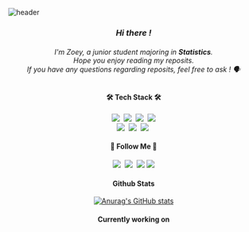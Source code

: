 ![header](https://capsule-render.vercel.app/api?type=wave&color=auto&height=200&section=header&text=new%20Influence();&fontSize=90&fontColor=000000)

<h3 align="center"><i> Hi there ! </i></h3>
<h6 align="center">I'm Zoey, a junior student majoring in <b>Statistics</b>.<br>
Hope you enjoy reading my reposits. <br>
If you have any questions regarding reposits, feel free to ask ! 🗣️</h6>


<h4 align="center">🛠️ Tech Stack 🛠️</h4>
<p align="center">
  <img src="https://img.shields.io/badge/Python-3776AB?style=flat-square&logo=Python&logoColor=white"/></a>&nbsp 
  <img src="https://img.shields.io/badge/Django-092E20?style=flat-square&logo=Django&logoColor=white"/></a>&nbsp 
  <img src="https://img.shields.io/badge/R-276DC3?style=flat-square&logo=R&logoColor=white"/></a>&nbsp
  <img src="https://img.shields.io/badge/Tableau-E97627?style=flat-square&logo=Tableau&logoColor=white"/></a>
  <br>
  <img src="https://img.shields.io/badge/Mysql-4479A1?style=flat-square&logo=MySql&logoColor=white"/></a>&nbsp 
  <img src="https://img.shields.io/badge/aws-FF9900?style=flat-square&logo=AmazonAWS&logoColor=white"/></a>&nbsp 
  <img src="https://img.shields.io/badge/Postgresql-4169E1?style=flat-square&logo=Postgresql&logoColor=white"/></a>&nbsp 
</p>

<h4 align="center"> 💞 Follow Me 💞 </h4>
<p align="center">
  <a href="https://blog.naver.com/zoeyki"><img src="https://img.shields.io/badge/Blog-03C75A?style=flat-square&logo=Naver&logoColor=white&link=https://blog.naver.com/zoeyki"/></a>&nbsp
  <a href="https://www.instagram.com/rlekdus/"><img src="https://img.shields.io/badge/Instagram-E4405F?style=flat-square&logo=Instagram&logoColor=white&link=https://www.instagram.com/rlekdus/"/></a>&nbsp
  <a href="https://www.linkedin.com/in/dayeon-ki-859926154/"><img src="https://img.shields.io/badge/LinkedIn-0A66C2?style=flat-square&logo=LinkedIn&logoColor=white&link=https://www.linkedin.com/in/dayeon-ki-859926154"/></a>
  <a href="mailto:dayeonki@gmail.com"><img src="https://img.shields.io/badge/Gmail-d14836?style=flat-square&logo=Gmail&logoColor=white&link=dayeonki@gmail.com"/></a>

</p>



<h4 align="center"> Github Stats </h4>
<div align="center">

[![Anurag's GitHub stats](https://github-readme-stats.vercel.app/api?username=hyeinisfree&hide_title=true&show_icons=true&include_all_commits=true&disable_animations=true&theme=vue)](https://github.com/anuraghazra/github-readme-stats)
</div>


<h4 align="center"> Currently working on </h4>
<div align="center">

</div>
